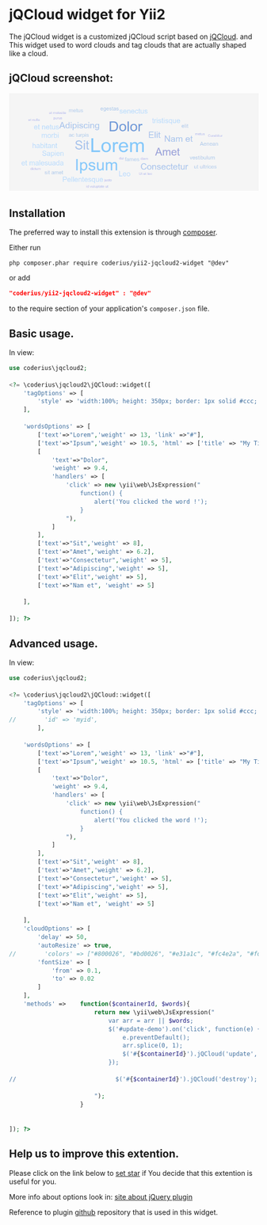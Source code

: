 jQCloud widget for Yii2
=========================
The jQCloud widget is a customized jQCloud script based on [jQCloud](http://mistic100.github.io/jQCloud/index.html#words-options). and 
This widget used to word clouds and tag clouds that are actually shaped like a cloud. 

jQCloud screenshot:
-------------------
![alt text](https://raw.githubusercontent.com/coderius/github-images/master/pic2.png "jQCloud example")

Installation
------------
The preferred way to install this extension is through [composer](http://getcomposer.org/download/).

Either run

```
php composer.phar require coderius/yii2-jqcloud2-widget "@dev"
```

or add

```json
"coderius/yii2-jqcloud2-widget" : "@dev"
```

to the require section of your application's `composer.json` file.




Basic usage.
-----------
In view:

```php
use coderius\jqcloud2;

<?= \coderius\jqcloud2\jQCloud::widget([
    'tagOptions' => [
        'style' => 'width:100%; height: 350px; border: 1px solid #ccc;',
    ],
    
    'wordsOptions' => [
        ['text'=>"Lorem",'weight' => 13, 'link' =>"#"],
        ['text'=>"Ipsum",'weight' => 10.5, 'html' => ['title' => "My Title", "class" => "custom-class"], 'link' => ['href' => "http://jquery.com/", 'target' => "_blank"]],
        [
            'text'=>"Dolor",
            'weight' => 9.4, 
            'handlers' => [
                'click' => new \yii\web\JsExpression("
                    function() {
                        alert('You clicked the word !');
                    }
                "),
            ]
        ],
        ['text'=>"Sit",'weight' => 8],
        ['text'=>"Amet",'weight' => 6.2],
        ['text'=>"Consectetur",'weight' => 5],
        ['text'=>"Adipiscing",'weight' => 5],
        ['text'=>"Elit",'weight' => 5],
        ['text'=>"Nam et", 'weight' => 5]
            
    ],
   
]); ?>
```

Advanced usage.
--------------
In view:

```php
use coderius\jqcloud2;

<?= \coderius\jqcloud2\jQCloud::widget([
    'tagOptions' => [
        'style' => 'width:100%; height: 350px; border: 1px solid #ccc;',
//        'id' => 'myid',
        ],
    
    'wordsOptions' => [
        ['text'=>"Lorem",'weight' => 13, 'link' =>"#"],
        ['text'=>"Ipsum",'weight' => 10.5, 'html' => ['title' => "My Title", "class" => "custom-class"], 'link' => ['href' => "http://jquery.com/", 'target' => "_blank"]],
        [
            'text'=>"Dolor",
            'weight' => 9.4, 
            'handlers' => [
                'click' => new \yii\web\JsExpression("
                    function() {
                        alert('You clicked the word !');
                    }
                "),
            ]
        ],
        ['text'=>"Sit",'weight' => 8],
        ['text'=>"Amet",'weight' => 6.2],
        ['text'=>"Consectetur",'weight' => 5],
        ['text'=>"Adipiscing",'weight' => 5],
        ['text'=>"Elit",'weight' => 5],
        ['text'=>"Nam et", 'weight' => 5]
            
    ],
    'cloudOptions' => [
        'delay' => 50,
        'autoResize' => true,
//        'colors' => ["#800026", "#bd0026", "#e31a1c", "#fc4e2a", "#fd8d3c", "#feb24c", "#fed976", "#ffeda0", "#ffffcc"],
        'fontSize' => [
            'from' => 0.1,
            'to' => 0.02
        ]
    ],
    'methods' =>    function($containerId, $words){
                        return new \yii\web\JsExpression("
                            var arr = arr || $words;
                            $('#update-demo').on('click', function(e) {
                                e.preventDefault();
                                arr.splice(0, 1);
                                $('#{$containerId}').jQCloud('update', arr);
                            });
                            
//                            $('#{$containerId}').jQCloud('destroy');

                        ");
                    } 
   
    
]); ?>
```
Help us to improve this extention.
----------------------------------
Please click on the link below to [set star](https://github.com/coderius/yii2-jqcloud2-widget/stargazers) if You decide that this extention is useful for you. 

More info about options look in: 
[site about jQuery plugin](http://mistic100.github.io/jQCloud/index.html#words-options)


Reference to plugin [github](https://github.com/mistic100/jQCloud) repository that is used in this widget.
